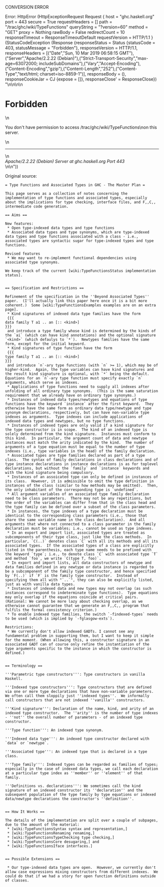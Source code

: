 CONVERSION ERROR

Error: HttpError (HttpExceptionRequest Request {
  host                 = "ghc.haskell.org"
  port                 = 443
  secure               = True
  requestHeaders       = []
  path                 = "/trac/ghc/wiki/TypeFunctions"
  queryString          = "?version=60"
  method               = "GET"
  proxy                = Nothing
  rawBody              = False
  redirectCount        = 10
  responseTimeout      = ResponseTimeoutDefault
  requestVersion       = HTTP/1.1
}
 (StatusCodeException (Response {responseStatus = Status {statusCode = 403, statusMessage = "Forbidden"}, responseVersion = HTTP/1.1, responseHeaders = [("Date","Sun, 10 Mar 2019 06:58:15 GMT"),("Server","Apache/2.2.22 (Debian)"),("Strict-Transport-Security","max-age=63072000; includeSubDomains"),("Vary","Accept-Encoding"),("Content-Encoding","gzip"),("Content-Length","252"),("Content-Type","text/html; charset=iso-8859-1")], responseBody = (), responseCookieJar = CJ {expose = []}, responseClose' = ResponseClose}) "<!DOCTYPE HTML PUBLIC \"-//IETF//DTD HTML 2.0//EN\">\n<html><head>\n<title>403 Forbidden</title>\n</head><body>\n<h1>Forbidden</h1>\n<p>You don't have permission to access /trac/ghc/wiki/TypeFunctions\non this server.</p>\n<hr>\n<address>Apache/2.2.22 (Debian) Server at ghc.haskell.org Port 443</address>\n</body></html>\n"))

Original source:

```trac
= Type Functions and Associated Types in GHC - The Master Plan =

This page serves as a collection of notes concerning the implementation of type functions and associated types, especially about the implications for type checking, interface files, and F,,C,, intermediate code generation.

== Aims ==

New features:
 * Open type-indexed data types and type functions
 * Associated data types and type synonyms, which are type-indexed data types and type functions associated with a class - i.e., associated types are syntactic sugar for type-indexed types and type functions.

Revised features
 * We may want to re-implement functional dependencies using associated type synonyms.

We keep track of the current [wiki:TypeFunctionsStatus implementation status].


== Specification and Restrictions ==

Refinement of the specification in the ''Beyond Associated Types'' paper.  (I'll actually link this paper here once it is a bit more coherent.)  Some [wiki:TypeFunctionsExamples examples are on an extra page].
 * Kind signatures of indexed data type families have the form
 {{{
data family T a1 .. an [:: <kind>]
}}}
 and introduce a type family whose kind is determined by the kinds of the `ai` (which can have kind annotations) and the optional signature `<kind>` (which defaulys to `*`).  Newtypes families have the same form, except for the initial keyword.
 * Kind signatures of type function have the form
 {{{
type family T a1 .. an [:: <kind>]
}}}
 and introduce `n`-ary type functions (with `n` >= 1), which may be of higher-kind.  Again, the type variables can have kind signatures and the result kind signature is optional, with `*` being the default.  Equations for an `n`-ary type function must specify exactly `n` arguments, which serve as indexes. 
 * Applications of type functions need to supply all indexes after unfolding of all ordinary type synonyms.  (This is the same saturation requirement that we already have on ordinary type synonyms.)
 * Instances of indexed data types/newtypes and equations of type functions have the keyword `instance` after the first keyword.  They otherwise have the same form as ordinary data type/newtype and type synonym declarations, respectively, but can have non-variable type indexes as arguments.  Type indexes can include applications of indexed data types and newtypes, but no type functions.
 * Instances of indexed types are only valid if a kind signature for the type constructor is in scope.  The kind of an indexed type is solely determined from the kind signature.  Instances must conform to this kind.  In particular, the argument count of data and newtype instances must match the arity indicated by the kind.  The number of arguments of a type equation must be equal to the number of type indexes (i.e., type variables in the head) of the family declaration.
 * Associated types are type families declared as part of a type class.  The syntax of family declarations in class declarations and of type instance declarations in instance declarations is as for toplevel declarations, but without the `family` and `instance` keywords and with the kind signature being compulsory.
 * Instances of an assoicated type can only be defined in instances of its class.  However, it is admissible to omit the type definition in instances of the class (similar to how methods may be omitted).  Then, the only inhabitant of the corresponding type is `undefined`.
 * All argument variables of an associated type family declaration need to be class parameters.  There may not be any repetitions, but the order of the variables can differ from that in the class head and the type family can be defined over a subset of the class parameters.
 * In instances, the type indexes of a type declaration must be identical to the corresponding class parameters (i.e., those that share the same variable name in the class declaration).  And all arguments that where not connected to a class parameter in the family declaration must be variables; i.e., cannot be used as type indexes.
 * In an export and import list, associated types are treated as subcomponents of their type class, just like the class methods.  In particular, `C(..)` denotes class `C` with all its methods and all its associated types.  If the associated types of a class are explicitly listed in the parenthesis, each type name needs to be prefixed with the keyword `type`; i.e., to denote class `C` with associated type `T` and method `foo`, we write `C(type T, foo)`.
 * In export and import lists, all data constructors of newtype and data families defined in any newtype or data instance is regarded to be a subcomponent of the family type constructor, and hence specified by `F(..)` if `F` is the family type constructor.  Instead of specifying them all with "`..`", they can also be explicitly listed, just as with vanilla data types.
 * Instances of indexed data and new types may not overlap (as such instances correspond to indeterminate type functions).  Type equations may only overlap if the equations coincide at critical pairs.  (Rational: We cannot be more lazy about checking overlap, as we otherwise cannot guarantee that we generate an F,,C,, program that fulfils the formal consistency criterion.)
 * To enable indexed type families, the switch `-findexed-types` needs to be used (which is implied by `-fglasgow-exts`).

Restrictions:
 * We currently don't allow indexed GADTs. I cannot see any fundamental problem in supporting them, but I want to keep it simple for the moment. (When allowing this, a constructor signature in an associated GADT can of course only refine the instantiation of the type arguments specific to the instance in which the constructor is defined.)


== Terminology ==

'''Parametric type constructors''': Type constructors in vanilla Haskell.

'''Indexed type constructors''': Type constructors that are defined via one or more type declarations that have non-variable parameters.  We often call them sloppily just ''indexed types''.  We informally call constructors that are not indexed ''vanilla'' constructors.

'''Kind signature''': Declaration of the name, kind, and arity of an indexed type constructor.  The ''arity'' is the number of type indexes - ''not'' the overall number of parameters - of an indexed type constructor.

'''Type function''': An indexed type synonym.

'''Indexed data type''': An indexed type constructor declared with `data` or `newtype`.

'''Associated type''': An indexed type that is declared in a type class.

'''Type family''': Indexed types can be regarded as families of types; especially in the case of indexed data types, we call each declaration at a particular type index as ''member'' or ''element'' of that family.

'''Definitions vs. declarations''': We sometimes call the kind signature of an indexed constructor its ''declaration'' and the subsequent population of the type family by type equations or indexed data/newtype declarations the constructor's ''definition''.


== How It Works ==

The details of the implementation are split over a couple of subpages, due to the amount of the material:
 * [wiki:TypeFunctionsSyntax syntax and representation,]
 * [wiki:TypeFunctionsRenaming renaming,]
 * [wiki:TypeFunctionsTypeChecking type checking,]
 * [wiki:TypeFunctionsCore desugaring,] and
 * [wiki:TypeFunctionsIface interfaces.]
 

== Possible Extensions ==

 * Our type-indexed data types are open.  However, we currently don't allow case expressions mixing constructors from different indexes.  We could do that if we had a story for open function definitions outside of classes.
```
